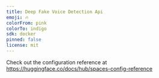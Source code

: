 ```yaml
---
title: Deep Fake Voice Detection Api
emoji: 🔥
colorFrom: pink
colorTo: indigo
sdk: docker
pinned: false
license: mit
---
```


Check out the configuration reference at https://huggingface.co/docs/hub/spaces-config-reference
